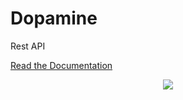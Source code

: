 # Dopamine
Rest API

<a href="https://documenter.getpostman.com/view/10402860/SzYgRadW?version=latest">Read the Documentation</a>

<center><img src="https://dreamix.eu/blog/wp-content/uploads/2017/11/cryptocurrencies1.png"></center>

